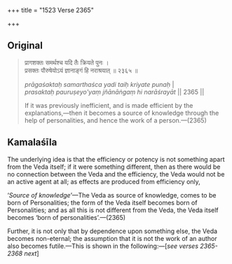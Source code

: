 +++
title = "1523 Verse 2365"

+++
## Original 
>
> प्रागशक्तः समर्थश्च यदि तैः क्रियते पुनः ।  
> प्रसक्तः पौरुषेयोऽयं ज्ञानाङ्गं हि नराश्रयात् ॥ २३६५ ॥ 
>
> *prāgaśaktaḥ samarthaśca yadi taiḥ kriyate punaḥ* \|  
> *prasaktaḥ pauruṣeyo'yaṃ jñānāṅgaṃ hi narāśrayāt* \|\| 2365 \|\| 
>
> If it was previously inefficient, and is made efficient by the explanations,—then it becomes a source of knowledge through the help of personalities, and hence the work of a person.—(2365)



## Kamalaśīla

The underlying idea is that the efficiency or potency is not something apart from the Veda itself; if it were something different, then as there would be no connection between the Veda and the efficiency, the Veda would not be an active agent at all; as effects are produced from efficiency only,

‘*Source of knowledge*’—The Veda as source of knowledge, comes to be born of Personalities; the form of the Veda itself becomes born of Personalities; and as all this is not different from the Veda, the Veda itself becomes ‘born of personalities’.—(2365)

Further, it is not only that by dependence upon something else, the Veda becomes non-eternal; the assumption that it is not the work of an author also becomes futile.—This is shown in the following:—[*see verses 2365-2368 next*]


